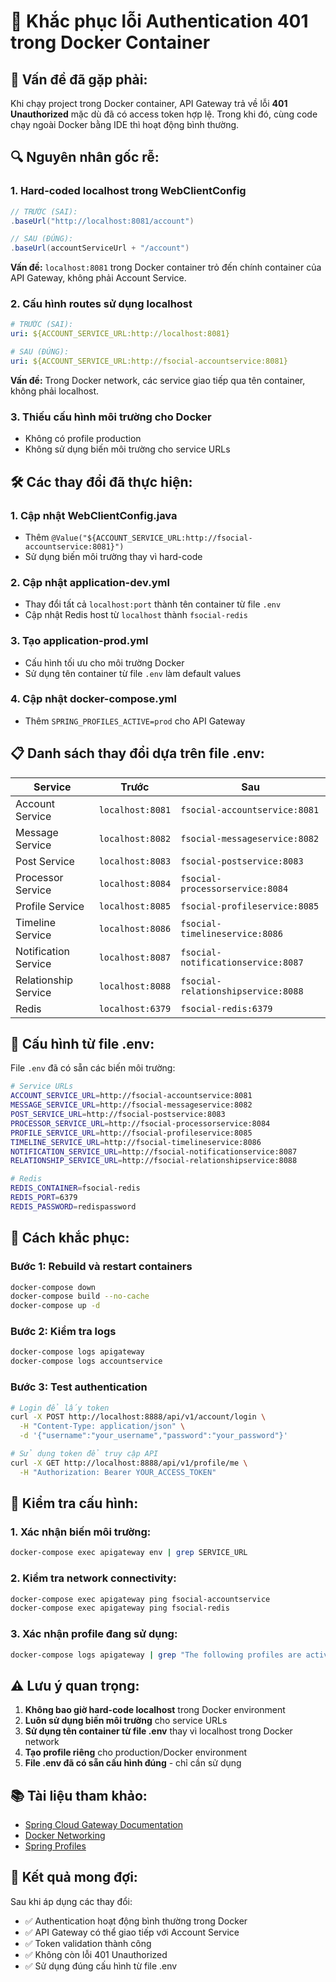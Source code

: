 # 🔐 Khắc phục lỗi Authentication 401 trong Docker Container

## 🚨 **Vấn đề đã gặp phải:**

Khi chạy project trong Docker container, API Gateway trả về lỗi **401 Unauthorized** mặc dù đã có access token hợp lệ. Trong khi đó, cùng code chạy ngoài Docker bằng IDE thì hoạt động bình thường.

## 🔍 **Nguyên nhân gốc rễ:**

### 1. **Hard-coded localhost trong WebClientConfig**
```java
// TRƯỚC (SAI):
.baseUrl("http://localhost:8081/account")

// SAU (ĐÚNG):
.baseUrl(accountServiceUrl + "/account")
```

**Vấn đề:** `localhost:8081` trong Docker container trỏ đến chính container của API Gateway, không phải Account Service.

### 2. **Cấu hình routes sử dụng localhost**
```yaml
# TRƯỚC (SAI):
uri: ${ACCOUNT_SERVICE_URL:http://localhost:8081}

# SAU (ĐÚNG):
uri: ${ACCOUNT_SERVICE_URL:http://fsocial-accountservice:8081}
```

**Vấn đề:** Trong Docker network, các service giao tiếp qua tên container, không phải localhost.

### 3. **Thiếu cấu hình môi trường cho Docker**
- Không có profile production
- Không sử dụng biến môi trường cho service URLs

## 🛠️ **Các thay đổi đã thực hiện:**

### 1. **Cập nhật WebClientConfig.java**
- Thêm `@Value("${ACCOUNT_SERVICE_URL:http://fsocial-accountservice:8081}")`
- Sử dụng biến môi trường thay vì hard-code

### 2. **Cập nhật application-dev.yml**
- Thay đổi tất cả `localhost:port` thành tên container từ file `.env`
- Cập nhật Redis host từ `localhost` thành `fsocial-redis`

### 3. **Tạo application-prod.yml**
- Cấu hình tối ưu cho môi trường Docker
- Sử dụng tên container từ file `.env` làm default values

### 4. **Cập nhật docker-compose.yml**
- Thêm `SPRING_PROFILES_ACTIVE=prod` cho API Gateway

## 📋 **Danh sách thay đổi dựa trên file .env:**

| Service | Trước | Sau |
|---------|-------|-----|
| Account Service | `localhost:8081` | `fsocial-accountservice:8081` |
| Message Service | `localhost:8082` | `fsocial-messageservice:8082` |
| Post Service | `localhost:8083` | `fsocial-postservice:8083` |
| Processor Service | `localhost:8084` | `fsocial-processorservice:8084` |
| Profile Service | `localhost:8085` | `fsocial-profileservice:8085` |
| Timeline Service | `localhost:8086` | `fsocial-timelineservice:8086` |
| Notification Service | `localhost:8087` | `fsocial-notificationservice:8087` |
| Relationship Service | `localhost:8088` | `fsocial-relationshipservice:8088` |
| Redis | `localhost:6379` | `fsocial-redis:6379` |

## 🔧 **Cấu hình từ file .env:**

File `.env` đã có sẵn các biến môi trường:
```bash
# Service URLs
ACCOUNT_SERVICE_URL=http://fsocial-accountservice:8081
MESSAGE_SERVICE_URL=http://fsocial-messageservice:8082
POST_SERVICE_URL=http://fsocial-postservice:8083
PROCESSOR_SERVICE_URL=http://fsocial-processorservice:8084
PROFILE_SERVICE_URL=http://fsocial-profileservice:8085
TIMELINE_SERVICE_URL=http://fsocial-timelineservice:8086
NOTIFICATION_SERVICE_URL=http://fsocial-notificationservice:8087
RELATIONSHIP_SERVICE_URL=http://fsocial-relationshipservice:8088

# Redis
REDIS_CONTAINER=fsocial-redis
REDIS_PORT=6379
REDIS_PASSWORD=redispassword
```

## 🚀 **Cách khắc phục:**

### **Bước 1: Rebuild và restart containers**
```bash
docker-compose down
docker-compose build --no-cache
docker-compose up -d
```

### **Bước 2: Kiểm tra logs**
```bash
docker-compose logs apigateway
docker-compose logs accountservice
```

### **Bước 3: Test authentication**
```bash
# Login để lấy token
curl -X POST http://localhost:8888/api/v1/account/login \
  -H "Content-Type: application/json" \
  -d '{"username":"your_username","password":"your_password"}'

# Sử dụng token để truy cập API
curl -X GET http://localhost:8888/api/v1/profile/me \
  -H "Authorization: Bearer YOUR_ACCESS_TOKEN"
```

## 🔧 **Kiểm tra cấu hình:**

### **1. Xác nhận biến môi trường:**
```bash
docker-compose exec apigateway env | grep SERVICE_URL
```

### **2. Kiểm tra network connectivity:**
```bash
docker-compose exec apigateway ping fsocial-accountservice
docker-compose exec apigateway ping fsocial-redis
```

### **3. Xác nhận profile đang sử dụng:**
```bash
docker-compose logs apigateway | grep "The following profiles are active"
```

## ⚠️ **Lưu ý quan trọng:**

1. **Không bao giờ hard-code localhost** trong Docker environment
2. **Luôn sử dụng biến môi trường** cho service URLs
3. **Sử dụng tên container từ file .env** thay vì localhost trong Docker network
4. **Tạo profile riêng** cho production/Docker environment
5. **File .env đã có sẵn cấu hình đúng** - chỉ cần sử dụng

## 📚 **Tài liệu tham khảo:**

- [Spring Cloud Gateway Documentation](https://spring.io/projects/spring-cloud-gateway)
- [Docker Networking](https://docs.docker.com/network/)
- [Spring Profiles](https://docs.spring.io/spring-boot/docs/current/reference/html/features.html#features.profiles)

## 🎯 **Kết quả mong đợi:**

Sau khi áp dụng các thay đổi:
- ✅ Authentication hoạt động bình thường trong Docker
- ✅ API Gateway có thể giao tiếp với Account Service
- ✅ Token validation thành công
- ✅ Không còn lỗi 401 Unauthorized
- ✅ Sử dụng đúng cấu hình từ file .env
